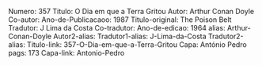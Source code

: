 Numero: 357
Titulo: O Dia em que a Terra Gritou
Autor: Arthur Conan Doyle
Co-autor: 
Ano-de-Publicacaoo: 1987
Titulo-original: The Poison Belt
Tradutor: J Lima da Costa
Co-tradutor: 
Ano-de-edicao: 1964
alias: Arthur-Conan-Doyle
Autor2-alias: 
Tradutor1-alias: J-Lima-da-Costa
Tradutor2-alias: 
Titulo-link: 357-O-Dia-em-que-a-Terra-Gritou
Capa: António Pedro
pags: 173
Capa-link: Antonio-Pedro